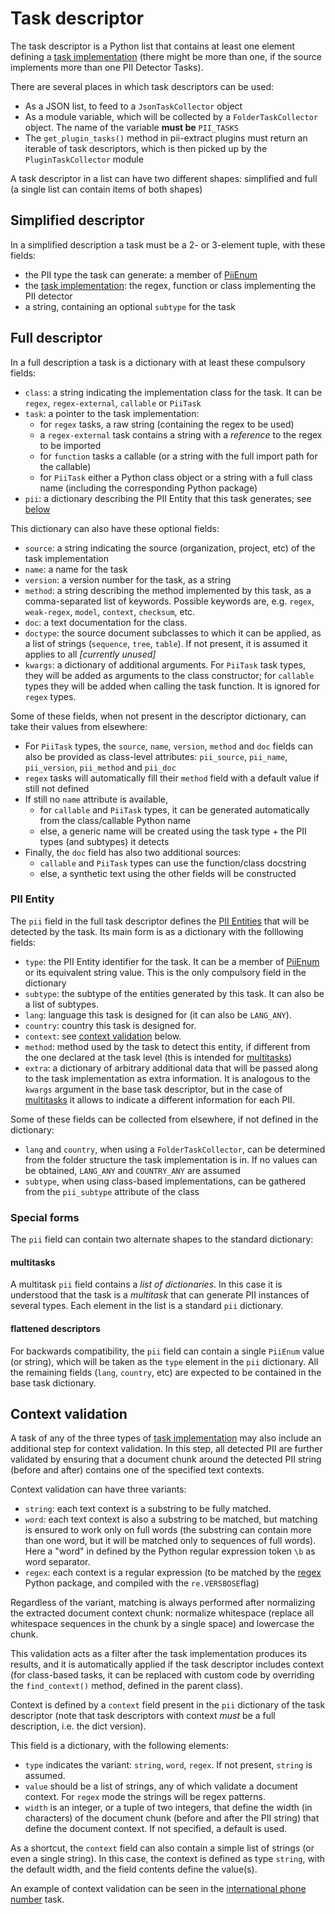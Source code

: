 # Task descriptor

The task descriptor is a Python list that contains at least one element
defining a [task implementation] (there might be more than one, if the source
implements more than one PII Detector Tasks).

There are several places in which task descriptors can be used:
 * As a JSON list, to feed to a `JsonTaskCollector` object
 * As a module variable, which will be collected by a `FolderTaskCollector`
   object. The name of the variable **must be** `PII_TASKS`
 * The `get_plugin_tasks()` method in pii-extract plugins must return an
   iterable of task descriptors, which is then picked up by the
   `PluginTaskCollector` module

A task descriptor in a list can have two different shapes: simplified and
full (a single list can contain items of both shapes)


## Simplified descriptor

In a simplified description a task must be a 2- or 3-element tuple, with
these fields:
 - the PII type the task can generate: a member of [PiiEnum]
 - the [task implementation]: the regex, function or class implementing the PII
   detector
 - a string, containing an optional `subtype` for the task


## Full descriptor

In a full description a task is a dictionary with at least these compulsory
fields:

 * `class`: a string indicating the implementation class for the task. It can
    be `regex`, `regex-external`, `callable` or `PiiTask`
 * `task`: a pointer to the task implementation:
      - for `regex` tasks, a raw string (containing the regex to be used)
	  - a `regex-external` task contains a string with a _reference_ to the
	    regex to be imported
      - for `function` tasks a callable (or a string with the full import
		path for the callable)
	  - for `PiiTask` either a Python class object or a string with a full
	    class name (including the corresponding Python package)
 * `pii`: a dictionary describing the PII Entity that this task generates;
    see [below](#pii-entity)

This dictionary can also have these optional fields:

 * `source`: a string indicating the source (organization, project, etc) of
   the task implementation
 * `name`: a name for the task
 * `version`: a version number for the task, as a string
 * `method`: a string describing the method implemented by this task, as a
   comma-separated list of keywords. Possible keywords are, e.g. `regex`,
   `weak-regex`, `model`, `context`, `checksum`, etc.
 * `doc`: a text documentation for the class.
 * `doctype`: the source document subclasses to which it can be applied, as
   a list of strings (`sequence`, `tree`, `table`). If not present,
   it is assumed it applies to all *[currently unused]*
 * `kwargs`: a dictionary of additional arguments. For `PiiTask` task types,
   they will be added as arguments to the class constructor; for `callable`
   types they will be added when calling the task function. It is ignored
   for `regex` types.

Some of these fields, when not present in the descriptor dictionary, can take
their values from elsewhere:
 * For `PiiTask` types, the `source`, `name`, `version`, `method` and
   `doc` fields can also be provided as class-level attributes: `pii_source`,
   `pii_name`, `pii_version`, `pii_method` and `pii_doc`
 * `regex` tasks will automatically fill their `method` field with a default
   value if still not defined
 * If still no `name` attribute is available,
    - for `callable` and `PiiTask` types, it can be generated automatically
	  from the class/callable Python name
    - else, a generic name will be created using the task type + the PII types
	  (and subtypes) it detects
 * Finally, the `doc` field has also two additional sources:
    - `callable` and `PiiTask` types can use the function/class docstring
    - else, a synthetic text using the other fields will be constructed


### PII Entity

The `pii` field in the full task descriptor defines the [PII Entities] that will
be detected by the task. Its main form is as a dictionary with the folllowing
fields:
 * `type`: the PII Entity identifier for the task. It can be
   a member of [PiiEnum] or its equivalent string value. This is the only
   compulsory field in the dictionary
 * `subtype`: the subtype of the entities generated by this task. It can also
   be a list of subtypes.
 * `lang`: language this task is designed for (it can also be `LANG_ANY`).
 * `country`: country this task is designed for.
 * `context`: see [context validation] below.
 * `method`: method used by the task to detect this entity, if different
   from the one declared at the task level (this is intended for
   [multitasks](#multitasks))
 * `extra`: a dictionary of arbitrary additional data that will be passed
   along to the task implementation as extra information. It is analogous to
   the `kwargs` argument in the base task descriptor, but in the case of
   [multitasks](#multitasks) it allows to indicate a different information
   for each PII.


Some of these fields can be collected from elsewhere, if not defined in the
dictionary:

 * `lang` and `country`, when using a `FolderTaskCollector`, can be
   determined from the folder structure the task implementation is in. If no
   values can be obtained, `LANG_ANY` and `COUNTRY_ANY` are assumed
 * `subtype`, when using class-based implementations, can be gathered from
   the `pii_subtype` attribute of the class


### Special forms

The `pii` field can contain two alternate shapes to the standard dictionary:

#### multitasks

A multitask `pii` field contains a _list of dictionaries_. In this case it is
understood that the task is a  _multitask_ that can generate PII instances of
several types. Each element in the list is a standard `pii` dictionary.

#### flattened descriptors

For backwards compatibility, the `pii` field can contain a single `PiiEnum`
value (or string), which will be taken as the `type` element in the `pii`
dictionary. All the remaining fields (`lang`, `country`, etc) are expected
to be contained in the base task dictionary.


## Context validation

A task of any of the three types of [task implementation] may also include an
additional step for context validation. In this step, all detected PII are
further validated by ensuring that a document chunk around the detected PII
string (before and after) contains one of the specified text contexts.

Context validation can have three variants:
 * `string`: each text context is a substring to be fully matched.
 * `word`: each text context is also a substring to be matched, but matching
   is ensured to work only on full words (the substring can contain more than
   one word, but it will be matched only to sequences of full words). Here a
   "word" in defined by the Python regular expression token `\b` as word
   separator.
 * `regex`: each context is a regular expression (to be matched by the [regex]
   Python package, and compiled with the `re.VERSBOSE`flag)

Regardless of the variant, matching is always performed after normalizing
the extracted document context chunk: normalize whitespace (replace all
whitespace sequences in the chunk by a single space) and lowercase the chunk.

This validation acts as a filter after the task implementation produces its
results, and it is automatically applied if the task descriptor includes
context (for class-based tasks, it can be replaced with custom code by
overriding the `find_context()` method, defined in the parent class).

Context is defined by a `context` field present in the `pii` dictionary
of the task descriptor (note that task descriptors with context *must* be a
full description, i.e. the dict version).

This field is a dictionary, with the following elements:
 * `type` indicates the variant: `string`, `word`, `regex`. If not present,
   `string` is assumed.
 * `value` should be a list of strings, any of which validate a document
   context. For `regex` mode the strings will be regex patterns.
 * `width` is an integer, or a tuple of two integers, that define
   the width (in characters) of the document chunk (before and after the PII
   string) that define the document context. If not specified, a default is
   used.

As a shortcut, the `context` field can also contain a simple list of strings
(or even a single string). In this case, the context is defined as type
`string`, with the default width, and the field contents define the value(s).

An example of context validation can be seen in the [international phone
number] task.


[context validation]: #context-validation
[task implementation]: task-implementation.md
[PiiEnum]: https://github.com/piisa/pii-data/blob/main/src/pii_data/types/piienum.py
[PII Entities]: https://github.com/piisa/pii-data/blob/main/doc/piientity.md
[test/unit/lang]: ../test/unit/lang
[international phone number]: ../test/taux/modules/en/any/international_phone_number.py

[ISO 639-1]: https://en.wikipedia.org/wiki/List_of_ISO_639-1_codes
[ISO 3166-1]: https://en.wikipedia.org/wiki/ISO_3166-1_alpha-2
[regex]: https://github.com/mrabarnett/mrab-regex
